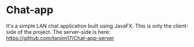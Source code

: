 # Chat-app
It's a simple LAN chat application built using JavaFX.
This is only the client-side of the project. The server-side is here:
https://github.com/tanjim17/Chat-app-server
